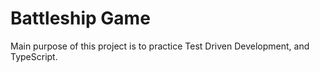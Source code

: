 # Battleship Game
Main purpose of this project is to practice Test Driven Development, and TypeScript. 



